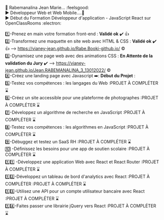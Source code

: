 
:superhero: Rabemanalina Jean Marie... :feelsgood:<br>
:arrow_forward: Développeur Web et Web Mobile....:vibration_mode:<br>
:arrow_forward: Début du Formation Développeur d'application - JavaScript React sur OpenClassRooms  :electron:<br><br>
:one:-Prenez en main votre formation front-end : **Validé ok** :heavy_check_mark: :+1: <br> 
:two:-Transformez une maquette en site web avec HTML & CSS : **Validé ok** :heavy_check_mark:  :+1: --> https://vianey-jean.github.io/Rabe.Booki-github.io/ :copyright:<br>
:three:-Dynamisez une page web avec des animations CSS : **En Attente de la validation du Jury** :heavy_check_mark: --> https://vianey-jean.github.io/Jean.RABEMANALINA_3_13012022/ :copyright:<br>
:four:-Créez une landing page avec Javascript :arrow_right:: **Début du Projet** :<br>
:five:-Testez vos compétences : les langages du Web :PROJET À COMPLÉTER :hourglass:<br>
:six:-Créez un site accessible pour une plateforme de photographes :PROJET À COMPLÉTER :hourglass:<br>
:seven:-Développez un algorithme de recherche en JavaScript :PROJET À COMPLÉTER :hourglass:<br>
:eight:-Testez vos compétences : les algorithmes en JavaScript :PROJET À COMPLÉTER :hourglass:<br>
:nine:-Débuggez et testez un SaaS RH :PROJET À COMPLÉTER :hourglass: <br>
:keycap_ten: -Définissez les besoins pour une app de soutien scolaire :PROJET À COMPLÉTER :hourglass: <br>
:one::one: -Développez une application Web avec React et React Router :PROJET À COMPLÉTER :hourglass: <br>
:one::two:-Développez un tableau de bord d'analytics avec React :PROJET À COMPLÉTER :PROJET À COMPLÉTER :hourglass:<br>
:one::three:-Utilisez une API pour un compte utilisateur bancaire avec React :PROJET À COMPLÉTER  :hourglass:<br>
:one::four:-Faites passer une librairie jQuery vers React :PROJET À COMPLÉTER :hourglass: <br> 
 
<!---
vianey-jean/vianey-jean is a ✨ special ✨ repository because its `README.md` (this file) appears on your GitHub profile.
You can click the Preview link to take a look at your changes.
--->
